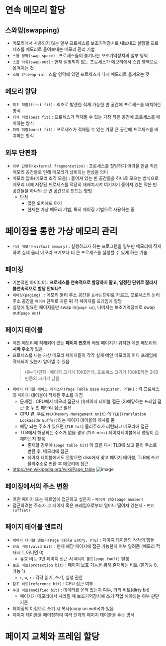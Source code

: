 # 연속 메모리 할당
## 스와핑(swapping)
- 메모리에서 사용되지 않는 일부 프로세스를 보조기억장치로 내보내고 실행할 프로세스를 메모리로 들여보내는 메모리 관리 기법
- `스왑 영역(swap space)` : 프로세스들이 쫒겨나는 보조기억장치의 일부 영역
- `스왑 아욱(swap-out)` : 현재 실행되지 않는 프로세스가 메모리에서 스왑 영역으로 옮겨지는 것
- `스왑 인(swap-in)` : 스왑 영역에 있던 프로세스가 다시 메모리로 옮겨오는 것
## 메모리 할당
- `최초 적합(first fit)` : 최초로 발견한 적재 가능한 빈 공간에 프로세스를 배치하는 방식
- `최적 적합(best fit)` : 프로세스가 적재될 수 있는 가장 작은 공간에 프로세스를 배치하는 방식
- `최악 적합(worst fit)` : 프로세스가 적재될 수 있는 가장 큰 공간에 프로세스를 배치하는 방식
## 외부 단편화
- `외부 단편화(external fragmentation)` : 프로세스를 할당하기 어려울 만큼 작은 메모리 공간들로 인해 메모리가 낭비되는 현상을 의미
- 메모리 압축(메모리 조각 모음) : 흩어져 있는 빈 공간들을 하나로 모으는 방식으로 메모리 내에 저장된 프로세스를 적당히 재배치시켜 여기저기 흩어져 있는 작은 빈 공간들을 하나의 큰 빈 공간으로 만드는 방법
  - 단점
    - 많은 오버헤드 야기
    - 현재는 가상 메모리 기법, 특히 페이징 기법으로 사용하는 중
# 페이징을 통한 가상 메모리 관리
- `가상 메모리(virtual memory)` : 실행하고자 하는 프로그램을 일부만 메모리에 적재하여 실제 물리 메모리 크기보다 더 큰 프로세스를 실행할 수 있게 하는 기술
## 페이징
- 기본적인 아이디어 : **프로세스를 연속적으로 할당하지 말고, 일정한 단위로 잘라서 불연속적으로 할당 안되나?**
- `페이징(paging) ` : 메모리 물리 주소 공간을 `프레임` 단위로 자르고, 프로세스의 논리 주소 공간을 `페이지` 단위로 자른 뒤 각 페이지를 프레임에 할당
- 실행에 필요한 페이지들만 swap in(`page in`), 나머지는 보조기억장치로 swap out(`page out`)
## 페이지 테이블
- 메인 메모리에 적재되어 있는 **페이지 번호**와 해당 페이지가 위치한 메인 메모리의 **시작 주소**가 있음
- 프로세스를 나눈 가상 메모리 페이지들이 각각 실제 메인 메모리의 어디 프레임에 적재되어 있는지 알아낼 수 있음
  > 내부 단편화 : 페이지 크기가 10KB인데, 프로세스 크기가 108KB라면 2KB 만큼의 크기가 남음
- `페이지 테이블 베이스 레지스터(Page Table Base Register, PTBR)` : 각 프로세스의 페이지 테이블이 적재된 주소를 가짐
  - 문제점 : CPU에서 메모리 접근시 (1)페이지 테이블 접근 (2)해당하는 프레임 접근 총 두 번 메모리 접근 필요
  - CPU 곁, 주로 `MMU(Memory Management Unit)` 에 `TLB(Translation Lookaside Buffer)`라는 페이지 테이블의 캐시를 둠
  - 해당 되는 주소가 있으면 (`TLB hit`) 물리주소가 리턴되고 메모리에 접근
  - TLB에서 해당되는 주소가 없을 경우 (`TLB miss`) 페이지테이블에서 맵핑이 존재하는지 찾음
    - 존재할 경우에 (`page table hit`) 이 값은 다시 TLB에 쓰고 물리 주소로 변환 후, 메모리에 접근
    - 페이지 테이블에서도 못찾으면 disk에서 찾고 페이지 테이블, TLB에 쓰고 물리주소로 변환 후 메모리에 접근
- https://en.wikipedia.org/wiki/Page_table
  ![image](https://github.com/user-attachments/assets/9d8e312a-b3ad-4255-aebe-299a4c03ec4f)
## 페이징에서의 주소 변환
- 어떤 페이지 또는 페르엠에 접근하고 싶은지 - `페이지 번호(page number)`
- 접근하려는 주소가 그 페이지 혹은 프레임으로부터 얼마나 떨여져 있는지 - `변위(offset)`
## 페이지 테이블 엔트리
- `페이지 테이블 엔트리(Page Table Entry, PTE)` : 페이지 테이블의 각각의 행들
- `유효 비트(valid bit)` : 현재 해당 페이지에 접근 가능한지 여부 알려줌 (메모리 적재시 1, 아니면 0)
  - 유효 비트 0인 페이지 접근 시 `페이지 폴트(page fault)` 발생
- `보호 비트(protection bit)` : 페이지 보호 기능을 위해 존재하는 비트 (불가능 0, 가능 1)
  - `r`, `w`, `x` : 각각 읽기, 쓰기, 실행 권한
- `참조 비트(reference bit)` : CPU 접근 여부
- `수정 비트(modified bit)` : 데이터를 쓴적 있는지 여부, 더티 비트(dirty bit)
  - 페이지가 메모리에서 사라질 때 보조기억장치에 쓰기 작업 해야되는 여부 판단 기준
- 페이징의 이점으로 쓰기 시 복사(copy on write)가 있음
- 페이지 테이블을 페이징하여 여러 단계의 페이지 테이블을 두는 방식
# 페이지 교체와 프레임 할당
